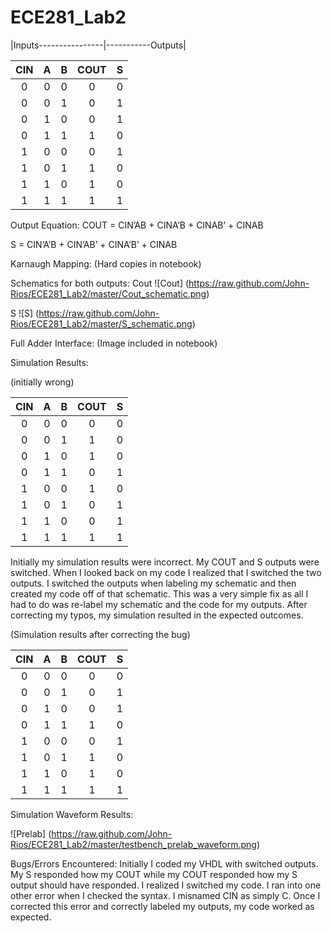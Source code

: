 ECE281_Lab2
===========
|Inputs----------------|-----------Outputs|

|CIN | A | B | COUT | S |
|:-:|:-:|:-:|:-:|:-:|
| 0 |	0	| 0 |	0	| 0 |
| 0	| 0	| 1	| 0	| 1 |
| 0	| 1	| 0	| 0	| 1 |
| 0	| 1	| 1	| 1	| 0 |
| 1	| 0	| 0	| 0	| 1 | 
| 1	| 0	| 1	| 1	| 0 |
| 1 | 1	| 0	| 1	| 0 |
| 1 | 1 | 1 | 1 | 1 |

Output Equation:
COUT = CIN’AB + CINA’B + CINAB’ + CINAB

S = CIN’A’B + CIN’AB’ + CINA’B’ + CINAB

Karnaugh Mapping:
(Hard copies in notebook)

Schematics for both outputs:
Cout
![Cout] (https://raw.github.com/John-Rios/ECE281_Lab2/master/Cout_schematic.png)

S
![S] (https://raw.github.com/John-Rios/ECE281_Lab2/master/S_schematic.png)

Full Adder Interface:
(Image included in notebook)

Simulation Results:

(initially wrong)

|CIN | A | B | COUT | S |
|:-:|:-:|:-:|:-:|:-:|
| 0 |	0	| 0 |	0	| 0 |
| 0	| 0	| 1	| 1	| 0 |
| 0	| 1	| 0	| 1	| 0 |
| 0	| 1	| 1	| 0	| 1 |
| 1	| 0	| 0	| 1	| 0 | 
| 1	| 0	| 1	| 0	| 1 |
| 1 | 1	| 0	| 0	| 1 |
| 1 | 1 | 1 | 1 | 1 |

Initially my simulation results were incorrect. My COUT and S outputs were switched. When I looked back on my code I realized that I switched the two outputs. I switched the outputs when labeling my schematic and then created my code off of that schematic. This was a very simple fix as all I had to do was re-label my schematic and the code for my outputs. After correcting my typos, my simulation resulted in the expected outcomes. 

(Simulation results after correcting the bug)

|CIN | A | B | COUT | S |
|:-:|:-:|:-:|:-:|:-:|
| 0 |	0	| 0 |	0	| 0 |
| 0	| 0	| 1	| 0	| 1 |
| 0	| 1	| 0	| 0	| 1 |
| 0	| 1	| 1	| 1	| 0 |
| 1	| 0	| 0	| 0	| 1 | 
| 1	| 0	| 1	| 1	| 0 |
| 1 | 1	| 0	| 1	| 0 |
| 1 | 1 | 1 | 1 | 1 |

Simulation Waveform Results:

![Prelab] (https://raw.github.com/John-Rios/ECE281_Lab2/master/testbench_prelab_waveform.png)


Bugs/Errors Encountered:
	Initially I coded my VHDL with switched outputs. My S responded how my COUT while my COUT responded how my S output should have responded. I realized I switched my code. I ran into one other error when I checked the syntax. I misnamed CIN as simply C. Once I corrected this error and correctly labeled my outputs, my code worked as expected. 

